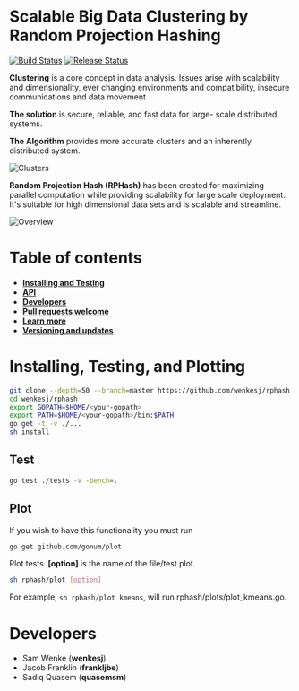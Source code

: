 # Scalable Big Data Clustering by Random Projection Hashing #
[![Build Status](https://travis-ci.org/wenkesj/rphash.svg)](https://travis-ci.org/wenkesj/rphash)
[![Release Status](https://img.shields.io/badge/version-1.0.0-blue.svg)](https://github.com/wenkesj/rphash/releases)

**Clustering** is a core concept in data analysis. Issues arise with scalability and dimensionality, ever changing environments and compatibility, insecure communications and data movement

**The solution** is secure, reliable, and fast data for large- scale distributed systems.


**The Algorithm** provides more accurate clusters and an inherently distributed system.

![Clusters](https://github.com/wenkesj/rphash/blob/master/clusters.png)

**Random Projection Hash (RPHash)** has been created for maximizing parallel computation
while providing scalability for large scale deployment. It's suitable for high dimensional data sets and is
scalable and streamline.

![Overview](https://github.com/wenkesj/rphash/blob/master/overview.png)

# Table of contents #
+ **[Installing and Testing](https://github.com/wenkesj/rphash#installing-and-testing)**
+ **[API](https://github.com/wenkesj/rphash#api)**
+ **[Developers](https://github.com/wenkesj/rphash#developers)**
+ **[Pull requests welcome](https://github.com/wenkesj/rphash/blob/master/TODO.md)**
+ **[Learn more](https://github.com/wenkesj/rphash/blob/master/REFERENCES.md)**
+ **[Versioning and updates](https://github.com/wenkesj/rphash/blob/master/CHANGELOG.md)**

# Installing, Testing, and Plotting #
```sh
git clone --depth=50 --branch=master https://github.com/wenkesj/rphash.git wenkesj/rphash
cd wenkesj/rphash
export GOPATH=$HOME/<your-gopath>
export PATH=$HOME/<your-gopath>/bin:$PATH
go get -t -v ./...
sh install
```

## Test ##
```sh
go test ./tests -v -bench=.
```

## Plot ##
If you wish to have this functionality you must run
```sh
go get github.com/gonum/plot
```
Plot tests. **[option]** is the name of the file/test plot.
```sh
sh rphash/plot [option]
```

For example, `sh rphash/plot kmeans`, will run rphash/plots/plot_kmeans.go.

# Developers #
+ Sam Wenke (**wenkesj**)
+ Jacob Franklin (**frankljbe**)
+ Sadiq Quasem (**quasemsm**)
